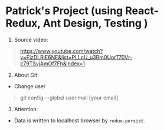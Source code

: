 # Patrick's Project (using React-Redux, Ant Design, Testing )

1. Source video:

> https://www.youtube.com/watch?v=FizDLRlE6NE&list=PLLcU_u3Rm0UorT70Vr-c79TSvjAmOf7Fh&index=1

2. About Git:

- Change user

> git config --global user.mail [your email]

3. Attention:

- Data is written to localhost browser by `redux-persist`.
